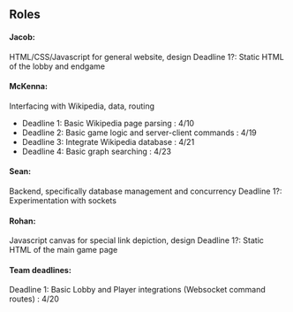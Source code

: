 ## Roles

#### Jacob:
HTML/CSS/Javascript for general website, design
Deadline 1?: Static HTML of the lobby and endgame

#### McKenna:
Interfacing with Wikipedia, data, routing
- Deadline 1: Basic Wikipedia page parsing                    : 4/10
- Deadline 2: Basic game logic and server-client commands     : 4/19
- Deadline 3: Integrate Wikipedia database                    : 4/21
- Deadline 4: Basic graph searching                           : 4/23

#### Sean:
Backend, specifically database management and concurrency
Deadline 1?: Experimentation with sockets

#### Rohan:
Javascript canvas for special link depiction, design
Deadline 1?: Static HTML of the main game page

#### Team deadlines:
Deadline 1: Basic Lobby and Player integrations (Websocket command routes)     : 4/20
